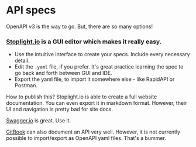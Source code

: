 # API specs

OpenAPI v3 is the way to go. But, there are so many options!

### [Stoplight.io](https://stoplight.io) is a GUI editor which makes it really easy.

* Use the intuitive interface to create your specs. Include every necessary detail.
* Edit the `.yaml` file, if you prefer. It's great practice learning the spec to go back and forth between GUI and IDE.
* Export the yaml file, to import it somewhere else - like RapidAPI or Postman.

How to publish this? Stoplight.io is able to create a full website documentation. You can even export it in markdown format. However, their UI and navigation is pretty bad for site docs.

[Swagger.io](https://swagger.io/) is great. Use it.

[GitBook](https://gitbook.com) can also document an API very well. However, it is not currently possible to import/export as OpenAPI yaml files. That's a bummer. 

